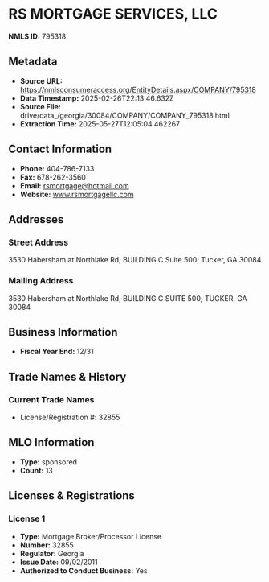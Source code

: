 # RS MORTGAGE SERVICES, LLC

**NMLS ID:** 795318

## Metadata
- **Source URL:** https://nmlsconsumeraccess.org/EntityDetails.aspx/COMPANY/795318
- **Data Timestamp:** 2025-02-26T22:13:46.632Z
- **Source File:** drive/data_/georgia/30084/COMPANY/COMPANY_795318.html
- **Extraction Time:** 2025-05-27T12:05:04.462267

## Contact Information
- **Phone:** 404-786-7133
- **Fax:** 678-262-3560
- **Email:** rsmortgage@hotmail.com
- **Website:** www.rsmortgagellc.com

## Addresses
### Street Address
3530 Habersham at Northlake Rd; BUILDING C Suite 500; Tucker, GA 30084

### Mailing Address
3530 Habersham at Northlake Rd; BUILDING C SUITE 500; TUCKER, GA 30084

## Business Information
- **Fiscal Year End:** 12/31

## Trade Names & History
### Current Trade Names
- License/Registration #: 32855

## MLO Information
- **Type:** sponsored
- **Count:** 13

## Licenses & Registrations

### License 1
- **Type:** Mortgage Broker/Processor License
- **Number:** 32855
- **Regulator:** Georgia
- **Issue Date:** 09/02/2011
- **Authorized to Conduct Business:** Yes
